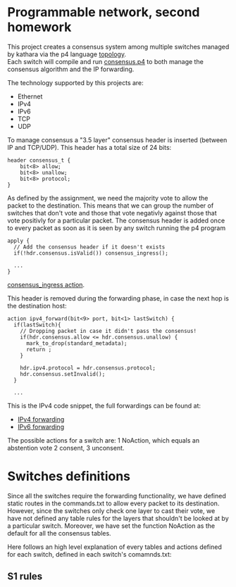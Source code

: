 # Programmable network, second homework
This project creates a consensus system among multiple switches managed by kathara via the p4 language [topology](/shared/hw2_layout.png).  
Each switch will compile and run [consensus.p4](/shared/consensus.p4) to both manage the consensus algorithm and the IP forwarding. 

The technology supported by this projects are: 
- Ethernet
- IPv4
- IPv6
- TCP
- UDP

To manage consensus a "3.5 layer" consensus header is inserted (between IP and TCP/UDP). This header has a total size of 24 bits:
```
header consensus_t {
    bit<8> allow;
    bit<8> unallow;
    bit<8> protocol;
}
```
As defined by the assignment, we need the majority vote to allow the packet to the destination. This means that we can group the number of switches that don't vote and those that vote
negativly against those that vote positivly for a particular packet. The consensus header is added once to every packet as soon as it is seen by any switch running the p4 program
```
apply {
  // Add the consensus header if it doesn't exists
  if(!hdr.consensus.isValid()) consensus_ingress();

  ...
}
```
[consensus_ingress action](https://github.com/filwastaken/programmable_hw2/blob/9797e2387ffff7d6a58fd17dd72761d40da804bd/shared/consensus.p4?plain=1#L188).

This header is removed during the forwarding phase, in case the next hop is the destination host:

```
action ipv4_forward(bit<9> port, bit<1> lastSwitch) {
  if(lastSwitch){
    // Dropping packet in case it didn't pass the consensus!
    if(hdr.consensus.allow <= hdr.consensus.unallow) {
      mark_to_drop(standard_metadata);
      return ;
    }

    hdr.ipv4.protocol = hdr.consensus.protocol;
    hdr.consensus.setInvalid();
  }

  ...
```
This is the IPv4 code snippet, the full forwardings can be found at:
- [IPv4 forwarding](https://github.com/filwastaken/programmable_hw2/blob/9797e2387ffff7d6a58fd17dd72761d40da804bd/shared/consensus.p4?plain=1#L201)
- [IPv6 forwarding](https://github.com/filwastaken/programmable_hw2/blob/9797e2387ffff7d6a58fd17dd72761d40da804bd/shared/consensus.p4?plain=1#L217)

The possible actions for a switch are:
1 NoAction, which equals an abstention vote
2 consent,
3 unconsent.


# Switches definitions
Since all the switches require the forwarding functionality, we have defined static routes in the commands.txt to allow every packet to its destination. However, since the switches only
check one layer to cast their vote, we have not defined any table rules for the layers that shouldn't be looked at by a particular switch. Moreover, we have set the function NoAction as the
default for all the consensus tables.

Here follows an high level explanation of every tables and actions defined for each switch, defined in each switch's comamnds.txt:
## S1 rules

